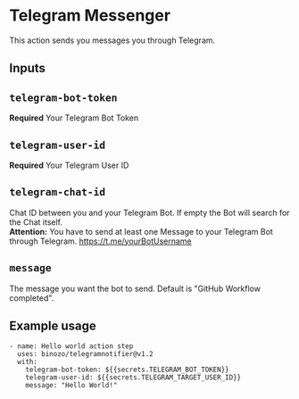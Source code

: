 # Telegram Messenger

This action sends you messages you through Telegram.

## Inputs

## `telegram-bot-token`
**Required** Your Telegram Bot Token

## `telegram-user-id`
**Required** Your Telegram User ID

## `telegram-chat-id`
Chat ID between you and your Telegram Bot. If empty the Bot will search for the Chat itself.\
**Attention:** You have to send at least one Message to your Telegram Bot through Telegram. https://t.me/yourBotUsername

## `message`
The message you want the bot to send. Default is "GitHub Workflow completed".

## Example usage
```
- name: Hello world action step
  uses: binozo/telegramnotifier@v1.2
  with:
    telegram-bot-token: ${{secrets.TELEGRAM_BOT_TOKEN}}
    telegram-user-id: ${{secrets.TELEGRAM_TARGET_USER_ID}}
    message: "Hello World!"
```